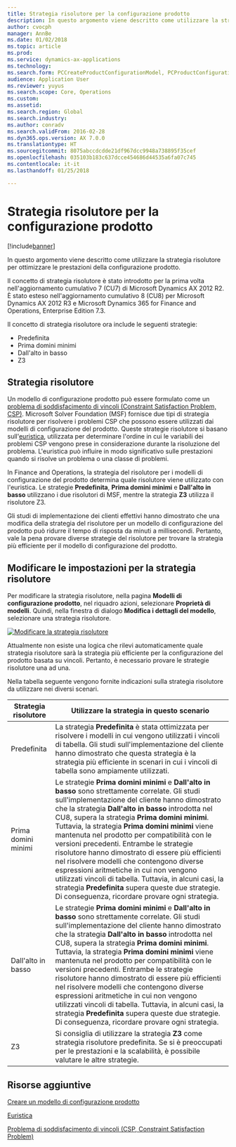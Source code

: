 ```yaml
---
title: Strategia risolutore per la configurazione prodotto
description: In questo argomento viene descritto come utilizzare la strategia risolutore per ottimizzare le prestazioni della configurazione prodotto.
author: cvocph
manager: AnnBe
ms.date: 01/02/2018
ms.topic: article
ms.prod: 
ms.service: dynamics-ax-applications
ms.technology: 
ms.search.form: PCCreateProductConfigurationModel, PCProductConfigurationModelListPage
audience: Application User
ms.reviewer: yuyus
ms.search.scope: Core, Operations
ms.custom: 
ms.assetid: 
ms.search.region: Global
ms.search.industry: 
ms.author: conradv
ms.search.validFrom: 2016-02-28
ms.dyn365.ops.version: AX 7.0.0
ms.translationtype: HT
ms.sourcegitcommit: 8075abccdcdde21df967dcc9948a738895f35cef
ms.openlocfilehash: 035103b183c637dcce454686d44535a6fa07c745
ms.contentlocale: it-it
ms.lasthandoff: 01/25/2018

---
```


# <a name="solver-strategy-for-product-configuration"></a>Strategia risolutore per la configurazione prodotto

[!include[banner](../includes/banner.md)]

In questo argomento viene descritto come utilizzare la strategia risolutore per ottimizzare le prestazioni della configurazione prodotto.

Il concetto di strategia risolutore è stato introdotto per la prima volta nell'aggiornamento cumulativo 7 (CU7) di Microsoft Dynamics AX 2012 R2. È stato esteso nell'aggiornamento cumulativo 8 (CU8) per Microsoft Dynamics AX 2012 R3 e Microsoft Dynamics 365 for Finance and Operations, Enterprise Edition 7.3.

Il concetto di strategia risolutore ora include le seguenti strategie:

- Predefinita
- Prima domini minimi
- Dall'alto in basso
- Z3

## <a name="solver-strategy"></a>Strategia risolutore 

Un modello di configurazione prodotto può essere formulato come un [problema di soddisfacimento di vincoli (Constraint Satisfaction Problem, CSP)](http://aima.cs.berkeley.edu/2nd-ed/newchap05.pdf). Microsoft Solver Foundation (MSF) fornisce due tipi di strategia risolutore per risolvere i problemi CSP che possono essere utilizzati dai modelli di configurazione del prodotto. Queste strategie risolutore si basano sull'[euristica](https://techterms.com/definition/heuristic), utilizzata per determinare l'ordine in cui le variabili dei problemi CSP vengono prese in considerazione durante la risoluzione del problema. L'euristica può influire in modo significativo sulle prestazioni quando si risolve un problema o una classe di problemi.

In Finance and Operations, la strategia del risolutore per i modelli di configurazione del prodotto determina quale risolutore viene utilizzato con l'euristica. Le strategie **Predefinita**, **Prima domini minimi** e **Dall'alto in basso** utilizzano i due risolutori di MSF, mentre la strategia **Z3** utilizza il risolutore Z3. 

Gli studi di implementazione dei clienti effettivi hanno dimostrato che una modifica della strategia del risolutore per un modello di configurazione del prodotto può ridurre il tempo di risposta da minuti a millisecondi. Pertanto, vale la pena provare diverse strategie del risolutore per trovare la strategia più efficiente per il modello di configurazione del prodotto.

## <a name="change-the-settings-for-the-solver-strategy"></a>Modificare le impostazioni per la strategia risolutore

Per modificare la strategia risolutore, nella pagina **Modelli di configurazione prodotto**, nel riquadro azioni, selezionare **Proprietà di modelli**. Quindi, nella finestra di dialogo **Modifica i dettagli del modello**, selezionare una strategia risolutore.

[![Modificare la strategia risolutore](./media/solver-strategy.png)](./media/solver-strategy.png)

Attualmente non esiste una logica che rilevi automaticamente quale strategia risolutore sarà la strategia più efficiente per la configurazione del prodotto basata su vincoli. Pertanto, è necessario provare le strategie risolutore una ad una.

Nella tabella seguente vengono fornite indicazioni sulla strategia risolutore da utilizzare nei diversi scenari.

| Strategia risolutore      | Utilizzare la strategia in questo scenario |
|----------------------|-----------------------------------|
| Predefinita              | La strategia **Predefinita** è stata ottimizzata per risolvere i modelli in cui vengono utilizzati i vincoli di tabella. Gli studi sull'implementazione del cliente hanno dimostrato che questa strategia è la strategia più efficiente in scenari in cui i vincoli di tabella sono ampiamente utilizzati. |
| Prima domini minimi | Le strategie **Prima domini minimi** e **Dall'alto in basso** sono strettamente correlate. Gli studi sull'implementazione del cliente hanno dimostrato che la strategia **Dall'alto in basso** introdotta nel CU8, supera la strategia **Prima domini minimi**. Tuttavia, la strategia **Prima domini minimi** viene mantenuta nel prodotto per compatibilità con le versioni precedenti. Entrambe le strategie risolutore hanno dimostrato di essere più efficienti nel risolvere modelli che contengono diverse espressioni aritmetiche in cui non vengono utilizzati vincoli di tabella. Tuttavia, in alcuni casi, la strategia **Predefinita** supera queste due strategie. Di conseguenza, ricordare provare ogni strategia. |
| Dall'alto in basso             | Le strategie **Prima domini minimi** e **Dall'alto in basso** sono strettamente correlate. Gli studi sull'implementazione del cliente hanno dimostrato che la strategia **Dall'alto in basso** introdotta nel CU8, supera la strategia **Prima domini minimi**. Tuttavia, la strategia **Prima domini minimi** viene mantenuta nel prodotto per compatibilità con le versioni precedenti. Entrambe le strategie risolutore hanno dimostrato di essere più efficienti nel risolvere modelli che contengono diverse espressioni aritmetiche in cui non vengono utilizzati vincoli di tabella. Tuttavia, in alcuni casi, la strategia **Predefinita** supera queste due strategie. Di conseguenza, ricordare provare ogni strategia. |
| Z3                   | Si consiglia di utilizzare la strategia **Z3** come strategia risolutore predefinita. Se si è preoccupati per le prestazioni e la scalabilità, è possibile valutare le altre strategie. |

## <a name="additional-resources"></a>Risorse aggiuntive

[Creare un modello di configurazione prodotto](build-product-configuration-model.md)

[Euristica](https://techterms.com/definition/heuristic)

[Problema di soddisfacimento di vincoli (CSP, Constraint Satisfaction Problem)](http://aima.cs.berkeley.edu/2nd-ed/newchap05.pdf)

